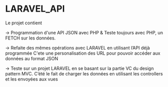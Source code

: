 # LARAVEL_API

Le projet contient

-> Programmation d'une API JSON avec  PHP & Teste toujours avec PHP, un FETCH sur  les données.


-> Refaite des mêmes opérations avec LARAVEL  en utilisant l’API déjà programmée
C'ete une personalisation des URL pour pouvoir  accéder aux données au format JSON 

-> Teste sur un projet  LARAVEL en se basant sur la partie VC du design pattern MVC.
C’été le fait de charger les données en utilisant les controllers et les envoyées aux vues
